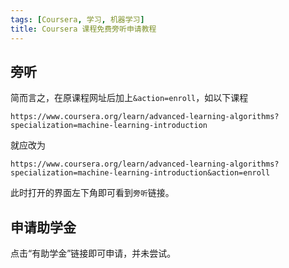 ```yaml
---
tags: [Coursera, 学习, 机器学习]
title: Coursera 课程免费旁听申请教程
---
```


## 旁听

简而言之，在原课程网址后加上`&action=enroll`，如以下课程

```
https://www.coursera.org/learn/advanced-learning-algorithms?specialization=machine-learning-introduction
```

就应改为

```
https://www.coursera.org/learn/advanced-learning-algorithms?specialization=machine-learning-introduction&action=enroll
```

此时打开的界面左下角即可看到`旁听`链接。

## 申请助学金

点击“有助学金”链接即可申请，并未尝试。
